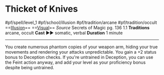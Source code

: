 # Thicket of Knives
#pf/spell/level_1 #pf/school/illusion #pf/tradition/arcane #pf/tradition/occult
==[Illusion](../../../Traits/Illusion.md)== ==[Visual](../../../Traits/Visual.md)==
*Source* Secrets of Magic pg. 136 1.1
**Traditions** arcane, occult
**Cast** ►► somatic, verbal
**Duration** 1 minute

---
You create numerous phantom copies of your weapon arm, hiding your true movements and rendering your attacks unpredictable. You gain a +2 status bonus to Deception checks. If you're untrained in Deception, you can use the Feint action anyway, and add your level as your proficiency bonus despite being untrained.